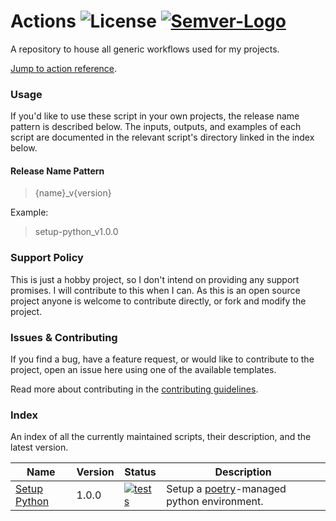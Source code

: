# Actions ![License] [![Semver-Logo]][Semver]
A repository to house all generic workflows used for my projects.

[Jump to action reference](#index).

### Usage
If you'd like to use these script in your own projects, the release name pattern is described below.
The inputs, outputs, and examples of each script are documented in the relevant script's directory
linked in the index below.

#### Release Name Pattern
> {name}_v{version}

Example:
> setup-python_v1.0.0


### Support Policy
This is just a hobby project, so I don't intend on providing any support promises.
I will contribute to this when I can. As this is an open source project
anyone is welcome to contribute directly, or fork and modify the project.


### Issues & Contributing
If you find a bug, have a feature request, or would like to contribute to the project,
open an issue here using one of the available templates.

Read more about contributing in the [contributing guidelines](.github/contributing.md).


### Index
An index of all the currently maintained scripts, their description, and the latest version.

| Name                           | Version | Status                         | Description                                          |
| ------------------------------ | ------- | ----------------------------- | ---------------------------------------------------- |
| [Setup Python](./setup-python) | 1.0.0   | [![tests][sp_badge]][sp_link] | Setup a [poetry][Poetry]-managed python environment. |


[License]: https://shields.io/github/license/HassanAbouelela/actions
[Semver-Logo]: https://img.shields.io/badge/versioning-semver-informational
[Semver]: https://semver.org/
[Poetry]: https://python-poetry.org/

[sp_badge]: https://img.shields.io/github/workflow/status/HassanAbouelela/actions/Test%20Setup-Python/main?label=Tests
[sp_link]: https://github.com/HassanAbouelela/actions/actions/workflows/test_setup_python.yaml?query=branch%3Amain
